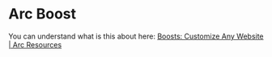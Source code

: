 # Arc Boost

You can understand what is this about here:
[Boosts: Customize Any Website | Arc Resources](https://resources.arc.net/en/articles/6808613-boosts-customize-any-website)

